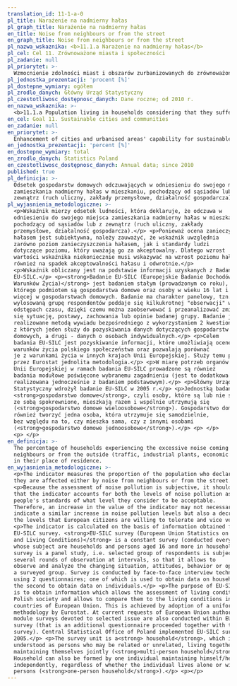 ```yaml
---
translation_id: 11-1-a-0
pl_title: Narażenie na nadmierny hałas
pl_graph_title: Narażenie na nadmierny hałas
en_title: Noise from neighbours or from the street
en_graph_title: Noise from neighbours or from the street
pl_nazwa_wskaznika: <b>11.1.a Narażenie na nadmierny hałas</b>
pl_cel: Cel 11. Zrównoważone miasta i społeczności
pl_zadanie: null
pl_priorytet: >-
  Wzmocnienie zdolności miast i obszarów zurbanizowanych do zrównoważonego rozwoju i tworzenia miejsc pracy oraz poprawy jakości życia mieszkańców poprzez uwzględnienie w planach zagospodarowania w miastach konieczności zwiększenia obszarów zieleni i wodnych, korytarzy wentylacyjnych
pl_jednostka_prezentacji: 'procent [%]'
pl_dostepne_wymiary: ogółem
pl_zrodlo_danych: Główny Urząd Statystyczny
pl_czestotliwosc_dostępnosc_danych: Dane roczne; od 2010 r.
en_nazwa_wskaznika: >-
  <b>11.1.a Population living in households considering that they suffer from noise</b>
en_cel: Goal 11. Sustainable cities and communities
en_zadanie: null
en_priorytet: >-
  Enhancement of cities and urbanised areas' capability for sustainable development and workplace creation as well as improvement of quality of life of their inhabitants by taking into account the need to increase green areas, water areas and ventilation corridors in urban development plans
en_jednostka_prezentacji: 'percent [%]'
en_dostepne_wymiary: total
en_zrodlo_danych: Statistics Poland
en_czestotliwosc_dostępnosc_danych: Annual data; since 2010
published: true
pl_definicja: >-
  Odsetek gospodarstw domowych odczuwających w odniesieniu do swojego miejsca
  zamieszkania nadmierny hałas w mieszkaniu, pochodzący od sąsiadów lub z
  zewnątrz (ruch uliczny, zakłady przemysłowe, działalność gospodarcza).
pl_wyjasnienia_metodologiczne: >-
  <p>Wskaźnik mierzy odsetek ludności, która deklaruje, że odczuwa w
  odniesieniu do swojego miejsca zamieszkania nadmierny hałas w mieszkaniu,
  pochodzący od sąsiadów lub z zewnątrz (ruch uliczny, zakłady
  przemysłowe, działalność gospodarcza).</p> <p>Ponieważ ocena zanieczyszczenia
  hałasem jest subiektywna, należy zauważyć, że wskaźnik uwzględnia
  zarówno poziom zanieczyszczenia hałasem, jak i standardy ludzi
  dotyczące poziomu, który uważają go za akceptowalny. Dlatego wzrost
  wartości wskaźnika niekoniecznie musi wskazywać na wzrost poziomu hałasu, ale
  również na spadek akceptowalności hałasu i odwrotnie.</p>
  <p>Wskaźnik obliczany jest na podstawie informacji uzyskanych z Badania
  EU-SILC.</p> <p><strong>Badanie EU-SILC (Europejskie Badanie Dochodów i
  Warunków Życia)</strong> jest badaniem stałym (prowadzonym co roku),
  którego podmiotem są gospodarstwa domowe oraz osoby w wieku 16 lat i
  więcej w gospodarstwach domowych. Badanie ma charakter panelowy, tzn.
  wylosowaną grupę respondentów poddaje się kilkukrotnej "obserwacji" w
  odstępach czasu, dzięki czemu można zaobserwować i przeanalizować zmieniającą
  się sytuację, postawy, zachowania lub opinie badanej grupy. Badanie jest
  realizowane metodą wywiadu bezpośredniego z wykorzystaniem 2 kwestionariuszy;
  z których jeden służy do pozyskiwania danych dotyczących gospodarstw
  domowych, a drugi - danych o osobach indywidualnych.</p> <p>Celem
  badania EU-SILC jest pozyskiwanie informacji, które umożliwiają ocenę
  warunków życia polskiego społeczeństwa oraz pozwalają porównać
  je z warunkami życia w innych krajach Unii Europejskiej. Służy temu przyjęta
  przez Eurostat jednolita metodologia.</p> <p>W miarę potrzeb organów
  Unii Europejskiej w ramach badania EU-SILC prowadzone są również
  badania modułowe poświęcone wybranemu zagadnieniu (jest to dodatkowa ankieta
  realizowana jednocześnie z badaniem podstawowym).</p> <p>Główny Urząd
  Statystyczny wdrożył badanie EU-SILC w 2005 r.</p> <p>Jednostką badania jest
  <strong>gospodarstwo domowe</strong>, czyli osoby, które są lub nie są
  ze sobą spokrewnione, mieszkają razem i wspólnie utrzymują się
  (<strong>gospodarstwo domowe wieloosobowe</strong>). Gospodarstwo domowe może
  również tworzyć jedna osoba, która utrzymuje się samodzielnie,
  bez względu na to, czy mieszka sama, czy z innymi osobami
  (<strong>gospodarstwo domowe jednoosobowe</strong>).</p> <p> </p>
  <p> </p>
en_definicja: >-
  The percentage of households experiencing the excessive noise coming from
  neighbours or from the outside (traffic, industrial plants, economic activity)
  in their place of residence.
en_wyjasnienia_metodologiczne: >-
  <p>The indicator measures the proportion of the population who declare that
  they are affected either by noise from neighbours or from the street.</p>
  <p>Because the assessment of noise pollution is subjective, it should be noted
  that the indicator accounts for both the levels of noise pollution as well as
  people's standards of what level they consider to be acceptable.
  Therefore, an increase in the value of the indicator may not necessarily
  indicate a similar increase in noise pollution levels but also a decrease of
  the levels that European citizens are willing to tolerate and vice versa.</p>
  <p>The indicator is calculated on the basis of information obtained from the
  EU-SILC survey. <strong>EU-SILC survey (European Union Statistics on Income
  and Living Conditions)</strong> is a constant survey (conducted every year)
  whose subject are households and persons aged 16 and more in households. The
  survey is a panel study, i.e. selected group of respondents is subject to
  several rounds of observation at intervals, so that it allows to
  observe and analyze the changing situation, attitudes, behavior or opinions of
  a surveyed group. Survey is conducted by face-to-face interview technique
  using 2 questionnaires; one of which is used to obtain data on households, and
  the second to obtain data on individuals.</p> <p>The purpose of EU-SILC survey
  is to obtain information which allows the assessment of living conditions of
  Polish society and allows to compare them to the living conditions in other
  countries of European Union. This is achieved by adoption of a uniform
  methodology by Eurostat. At current requests of European Union authorities,
  module surveys devoted to selected issue are also conducted within EU-SILC
  survey (that is an additional questionnaire proceeded together with the basic
  survey). Central Statistical Office of Poland implemented EU-SILC survey in
  2005.</p> <p>The survey unit is a<strong> household</strong>, which is
  understood as persons who may be related or unrelated, living together and
  maintaining themselves jointly (<strong>multi-person household</strong>).
  Household can also be formed by one individual maintaining himself/herself
  independently, regardless of whether the individual lives alone or with other
  persons (<strong>one-person household</strong>).</p> <p></p>
---
```

